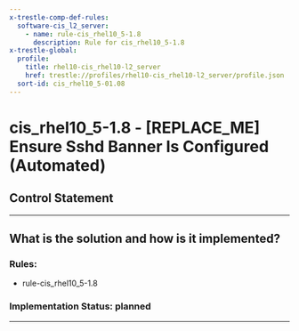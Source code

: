 ```yaml
---
x-trestle-comp-def-rules:
  software-cis_l2_server:
    - name: rule-cis_rhel10_5-1.8
      description: Rule for cis_rhel10_5-1.8
x-trestle-global:
  profile:
    title: rhel10-cis_rhel10-l2_server
    href: trestle://profiles/rhel10-cis_rhel10-l2_server/profile.json
  sort-id: cis_rhel10_5-01.08
---
```


# cis_rhel10_5-1.8 - \[REPLACE_ME\] Ensure Sshd Banner Is Configured (Automated)

## Control Statement

______________________________________________________________________

## What is the solution and how is it implemented?

<!-- For implementation status enter one of: implemented, partial, planned, alternative, not-applicable -->

<!-- Note that the list of rules under ### Rules: is read-only and changes will not be captured after assembly to JSON -->

<!-- Add control implementation description here for control: cis_rhel10_5-1.8 -->

### Rules:

  - rule-cis_rhel10_5-1.8

### Implementation Status: planned

______________________________________________________________________
